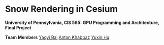Snow Rendering in Cesium
========================

**University of Pennsylvania, CIS 565: GPU Programming and Architecture, Final Project**

**Team Members**
[Yaoyi Bai](https://github.com/VElysianP)
[Anton Khabbaz](https://github.com/akhabbaz)
[Yuxin Hu](https://github.com/HuYuxin)
